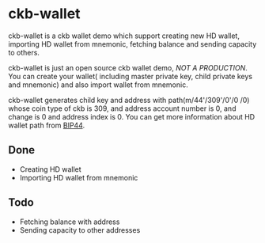 # ckb-wallet
ckb-wallet is a ckb wallet demo which support creating new HD wallet, importing HD wallet from mnemonic, 
fetching balance and sending capacity to others.

ckb-wallet is just an open source ckb wallet demo, *NOT A PRODUCTION*. You can create your wallet(
including master private key, child private keys and mnemonic) and also import wallet from mnemonic.

ckb-wallet generates child key and address with path(m/44'/309'/0'/0 /0) whose coin type of ckb is 309, 
and address account number is 0, and change is 0 and address index is 0. You can get more information about 
HD wallet path from [BIP44](https://github.com/bitcoin/bips/blob/master/bip-0044.mediawiki).

## Done

- Creating HD wallet
- Importing HD wallet from mnemonic

## Todo

- Fetching balance with address
- Sending capacity to other addresses
